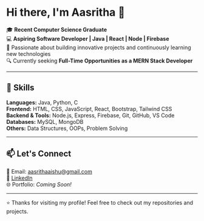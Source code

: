 # Hi there, I'm Aasritha 👋  

🎓 **Recent Computer Science Graduate**  
💻 **Aspiring Software Developer | Java | React | Node | Firebase**  
🚀 Passionate about building innovative projects and continuously learning new technologies  
🔍 Currently seeking **Full-Time Opportunities as a MERN Stack Developer**  

---

## 💼 Skills  

**Languages:** Java, Python, C  
**Frontend:** HTML, CSS, JavaScript, React, Bootstrap, Tailwind CSS  
**Backend & Tools:** Node.js, Express, Firebase, Git, GitHub, VS Code  
**Databases:** MySQL, MongoDB  
**Others:** Data Structures, OOPs, Problem Solving  

---

## 📫 Let's Connect  

📧 Email: [aasrithaaishu@gmail.com](mailto:aasrithaaishu@gmail.com)  
💼 [LinkedIn](https://www.linkedin.com/in/your-link-here)  
🌐 Portfolio: *Coming Soon!*  

---

⭐ Thanks for visiting my profile! Feel free to check out my repositories and projects.  
